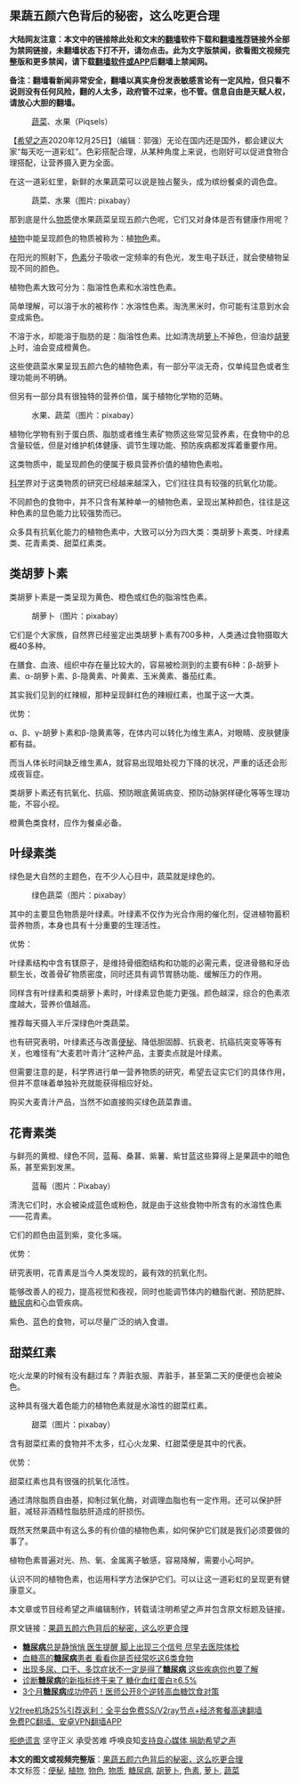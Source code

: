 <h2>果蔬五颜六色背后的秘密，这么吃更合理</h2> <p class="notice"><b>大陆网友注意：本文中的链接除此处和文末的<a href="https://github.com/bannedbook/fanqiang" >翻墙</a>软件下载和<a href="https://github.com/killgcd/justmysocks/blob/master/README.md">翻墙推荐</a>链接外全部为禁网链接，未翻墙状态下打不开，请勿点击。此为文字版禁闻，欲看图文视频完整版和更多禁闻，请下载<a href="https://github.com/bannedbook/fanqiang">翻墙软件或APP</a>后翻墙上禁闻网。</p><p>备注：翻墙看新闻非常安全，翻墙以真实身份发表敏感言论有一定风险，但只看不说则没有任何风险，翻的人太多，政府管不过来，也不管。信息自由是天赋人权，请放心大胆的翻墙。</b></p>  <div class="entry"> <figure><figcaption><a href="https://www.bannedbook.org/bnews/tag/%e8%94%ac%e8%8f%9c/" class="st_tag internal_tag" rel="tag" title="标签 蔬菜 下的日志">蔬菜</a>、水果（Piqsels）</figcaption></figure> <p>【<span class='wp_keywordlink_affiliate'><a href="https://www.soundofhope.org" title="希望之声" target="_blank">希望之声</a></span>2020年12月25日】（编辑：郭强）无论在国内还是国外，都会建议大家“每天吃一道彩虹”。色彩搭配合理，从某种角度上来说，也刚好可以促进食物合理搭配，让营养摄入更为全面。</p> <p>在这一道彩虹里，新鲜的水果蔬菜可以说是独占鳌头，成为缤纷餐桌的调色盘。</p> <figure><figcaption>蔬菜、水果（图片: pixabay）</figcaption></figure> <p>那到底是什么<a href="https://www.bannedbook.org/bnews/tag/%E7%89%A9%E8%B4%A8/" class="st_tag internal_tag" rel="tag" title="标签 物质 下的日志">物质</a>使水果蔬菜呈现五颜六色呢，它们又对身体是否有健康作用呢？</p> <p><a href="https://www.bannedbook.org/bnews/tag/%e6%a4%8d%e7%89%a9/" class="st_tag internal_tag" rel="tag" title="标签 植物 下的日志">植物</a>中能呈现颜色的物质被称为：植<a href="https://www.bannedbook.org/bnews/tag/%E7%89%A9%E8%89%B2/" class="st_tag internal_tag" rel="tag" title="标签 物色 下的日志">物色</a>素。</p> <p>在阳光的照射下，<a href="https://www.bannedbook.org/bnews/tag/%E8%89%B2%E7%B4%A0/" class="st_tag internal_tag" rel="tag" title="标签 色素 下的日志">色素</a>分子吸收一定频率的有色光，发生电子跃迁，就会使植物呈现不同的颜色。</p> <p>植物色素大致可分为：脂溶性色素和水溶性色素。</p> <p>简单理解，可以溶于水的被称作：水溶性色素。淘洗黑米时，你可能有注意到水会变成紫色。</p> <p>不溶于水，却能溶于脂肪的是：脂溶性色素。比如清洗胡<a href="https://www.bannedbook.org/bnews/tag/%e8%90%9d%e5%8d%9c/" class="st_tag internal_tag" rel="tag" title="标签 萝卜 下的日志">萝卜</a>不掉色，但油炒<a href="https://www.bannedbook.org/bnews/tag/%e8%83%a1%e8%90%9d%e5%8d%9c/" class="st_tag internal_tag" rel="tag" title="标签 胡萝卜 下的日志">胡萝卜</a>时，油会变成橙黄色。</p> <p>这些使蔬菜水果呈现五颜六色的植物色素，有一部分平淡无奇，仅单纯显色或者生理功能尚不明确。</p> <p>但另有一部分具有很独特的营养价值，属于植物化学物的范畴。</p> <figure><figcaption>水果、蔬菜（图片：pixabay）</figcaption></figure> <p>植物化学物有别于蛋白质、脂肪或者维生素矿物质这些常见营养素，在食物中的总含量较低，但是对维护机体健康、调节生理功能、预防疾病都发挥着重要作用。</p> <p>这类物质中，能呈现颜色的便属于极具营养价值的植物色素啦。</p> <p><span class='wp_keywordlink'><a href="https://www.bannedbook.org/forum11/topic309.html" title="禁片：“科学”的棍子" target="_blank">科学</a></span>界对于这类物质的研究已经越来越深入，它们往往具有较强的抗氧化功能。</p>  <p>不同颜色的食物中，并不只含有某种单一的植物色素，呈现出某种颜色，往往是这种色素的显色能力比较强势而已。</p> <p>众多具有抗氧化能力的植物色素中，大致可以分为四大类：类胡萝卜素类、叶绿素类、花青素类、甜菜红素类。</p> <h2>类胡萝卜素</h2> <p>类胡萝卜素是一类呈现为黄色、橙色或红色的脂溶性色素。</p> <figure><figcaption>胡萝卜（图片：pixabay）</figcaption></figure> <p>它们是个大家族，自然界已经鉴定出类胡萝卜素有700多种，人类通过食物摄取大概40多种。</p> <p>在膳食、血液、组织中存在量比较大的，容易被检测到的主要有6种：β-胡萝卜素、α-胡萝卜素、β-隐黄素、叶黄素、玉米黄素、番茄红素。</p> <p>其实我们见到的红辣椒，那种呈现鲜红色的辣椒红素，也属于这一大类。</p> <p>优势：</p> <p>α、β、γ-胡萝卜素和β-隐黄素等，在体内可以转化为维生素A，对眼睛、皮肤健康都有益。</p> <p>而当人体长时间缺乏维生素A，就容易出现暗处视力下降的状况，严重的话还会形成夜盲症。</p> <p>类胡萝卜素还有抗氧化、抗癌、预防眼底黄斑病变、预防动脉粥样硬化等等生理功能，不容小视。</p> <p>橙黄色类食材，应作为餐桌必备。</p> <h2>叶绿素类</h2> <p>绿色是大自然的主题色，在不少人心目中，蔬菜就是绿色的。</p> <figure><figcaption>绿色蔬菜（图片：pixabay）</figcaption></figure> <p>其中的主要显色物质是叶绿素。叶绿素不仅作为光合作用的催化剂，促进植物蓄积营养物质，本身也具有十分重要的生理活性。</p>  <p>优势：</p> <p>叶绿素结构中含有镁原子，是维持骨细胞结构和功能的必需元素，促进骨骼和牙齿额生长，改善骨矿物质密度，同时还具有调节胃肠功能、缓解压力的作用。</p> <p>同样含有叶绿素和类胡萝卜素时，叶绿素显色能力更强。颜色越深，综合的色素浓度越大，营养价值越高。</p> <p>推荐每天摄入半斤深绿色叶类蔬菜。</p> <p>也有研究表明，叶绿素还与改善<a href="https://www.bannedbook.org/bnews/tag/%e4%be%bf%e7%a7%98/" class="st_tag internal_tag" rel="tag" title="标签 便秘 下的日志">便秘</a>、降低胆固醇、抗衰老、抗癌抗突变等等有关，也难怪有“大麦若叶青汁”这种产品，主要卖点就是叶绿素。</p> <p>但需要注意的是，科学界进行单一营养物质的研究，希望去证实它们的具体作用，但并不意味着单独补充就能获得相应好处。</p> <p>购买大麦青汁产品，当然不如直接购买绿色蔬菜靠谱。</p> <h2>花青素类</h2> <p>与鲜亮的黄橙、绿色不同，蓝莓、桑葚、紫薯、紫甘蓝这些算得上是果蔬中的暗色系，甚至紫到发黑。</p> <figure><figcaption>蓝莓（图片：Pixabay）</figcaption></figure> <p>清洗它们时，水会被染成蓝色或粉色，就是由于这些食物中所含有的水溶性色素——花青素。</p> <p>它们的颜色由蓝到紫，变化多端。</p> <p>优势：</p> <p>研究表明，花青素是当今人类发现的，最有效的抗氧化剂。</p> <p>能够改善人的视力，提高视觉和夜视，同时也能调节体内的糖脂代谢、预防肥胖、<a href="https://www.bannedbook.org/bnews/tag/%e7%b3%96%e5%b0%bf%e7%97%85/" class="st_tag internal_tag" rel="tag" title="标签 糖尿病 下的日志">糖尿病</a>和心血管疾病。</p>  <p>紫色、蓝色的食物，可以尽量广泛的纳入食谱。</p> <h2>甜菜红素</h2> <p>吃火龙果的时候有没有翻过车？弄脏衣服、弄脏手，甚至第二天的便便也会被染色。</p> <p>这种具有强大着色能力的植物色素就是水溶性的甜菜红素。</p> <figure><figcaption>甜菜（图片：pixabay）</figcaption></figure> <p>含有甜菜红素的食物并不太多，红心火龙果、红甜菜便是其中的代表。</p> <p>优势：</p> <p>甜菜红素也具有很强的抗氧化活性。</p> <p>通过清除脂质自由基，抑制过氧化酶，对调理血脂也有一定作用。还可以保护肝脏，减轻非酒精性脂肪肝造成的肝损伤。</p> <p>既然天然果蔬中有这么多的有价值的植物色素，如何保护它们就是我们必须要做的事了。</p> <p>植物色素普遍对光、热、氧、金属离子敏感，容易降解，需要小心呵护。</p> <p>认识不同的植物色素，也运用科学方法保护它们。可以让这一道彩虹的呈现更有健康意义。</p> <p>本文章或节目经希望之声编辑制作，转载请注明希望之声并包含原文标题及链接。</p> <p>原文链接：<a class="src_link"  href="https://www.soundofhope.org/post/445024" target="_blank">果蔬五颜六色背后的秘密，这么吃更合理</a></p> <ul class='op-related-articles' title='相关阅读'> <li><a href='https://www.bannedbook.org/bnews/health/20201224/1453928.html' target='_blank'><b>糖尿病</b>总是静悄悄 医生提醒 脚上出现三个信号 尽早去医院体检</a></li> <li><a href='https://www.bannedbook.org/bnews/health/20201224/1453923.html' target='_blank'>血糖高的<b>糖尿病</b>患者 看看你是否经常吃这6类食物</a></li> <li><a href='https://www.bannedbook.org/bnews/health/20201223/1453269.html' target='_blank'>出现多尿、口干、多饮症状不一定是得了<b>糖尿病</b> 这些疾病你也要了解</a></li> <li><a href='https://www.bannedbook.org/bnews/health/20201222/1452609.html' target='_blank'>诊断<b>糖尿病</b>的新指标终于来了 糖化血红蛋白≥6.5%</a></li> <li><a href='https://www.bannedbook.org/bnews/lifebaike/20201221/1452036.html' target='_blank'>3个月<b>糖尿病</b>成功停药！医师公开8个逆转高血糖饮食对策</a></li> </ul> <p class="texttj"> <a href="https://github.com/bannedbook/fanqiang/wiki/V2ray%E6%9C%BA%E5%9C%BA" target="_blank">V2free机场25%引荐返利：全平台免费SS/V2ray节点+经济套餐高速翻墙</a><br/> <a href="https://github.com/bannedbook/fanqiang/wiki/%E7%A6%81%E9%97%BB%E7%BD%91%E5%AE%89%E5%8D%93%E7%BF%BB%E5%A2%99%E6%96%B0%E9%97%BBAPP" target="_blank">免费PC翻墙、安卓VPN翻墙APP</a></p><p><span class='wp_keywordlink'><a href="https://www.bannedbook.org/forum2/topic1584.html" title="《拒绝谎言》" target="_blank">拒绝谎言</a></span> 坚守正义 承受苦难 呼唤良知<a href="/page/donate">支持良心媒体 捐助希望之声</a></p> <a name='sharetosocial'></a>       <div><b>本文的图文或视频完整版</b>：<a href='https://www.bannedbook.org/bnews/comments/20201225/1454801.html'>果蔬五颜六色背后的秘密，这么吃更合理</a></div>  </div><!--END ENTRY--> <div class="postfooter"> <div>本文标签：<a href="https://www.bannedbook.org/bnews/tag/%e4%be%bf%e7%a7%98/" rel="tag">便秘</a>, <a href="https://www.bannedbook.org/bnews/tag/%e6%a4%8d%e7%89%a9/" rel="tag">植物</a>, <a href="https://www.bannedbook.org/bnews/tag/%E7%89%A9%E8%89%B2/" rel="tag">物色</a>, <a href="https://www.bannedbook.org/bnews/tag/%E7%89%A9%E8%B4%A8/" rel="tag">物质</a>, <a href="https://www.bannedbook.org/bnews/tag/%e7%b3%96%e5%b0%bf%e7%97%85/" rel="tag">糖尿病</a>, <a href="https://www.bannedbook.org/bnews/tag/%e8%83%a1%e8%90%9d%e5%8d%9c/" rel="tag">胡萝卜</a>, <a href="https://www.bannedbook.org/bnews/tag/%E8%89%B2%E7%B4%A0/" rel="tag">色素</a>, <a href="https://www.bannedbook.org/bnews/tag/%e8%90%9d%e5%8d%9c/" rel="tag">萝卜</a>, <a href="https://www.bannedbook.org/bnews/tag/%e8%94%ac%e8%8f%9c/" rel="tag">蔬菜</a></div>  </div><!--END POSTFOOTER--> 